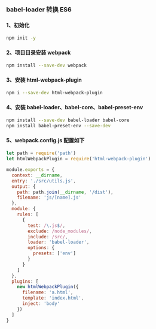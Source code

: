 ### babel-loader 转换 ES6

#### 1、初始化

```bash
npm init -y
```

#### 2、项目目录安装 webpack

```bash
npm install --save-dev webpack
```

#### 3、安装 html-webpack-plugin

```bash
npm i --save-dev html-webpack-plugin
```

#### 4、安装 babel-loader、babel-core、babel-preset-env

```bash
npm install --save-dev babel-loader babel-core
npm install babel-preset-env --save-dev
```

#### 5、webpack.config.js 配置如下

```js
let path = require('path')
let htmlWebpackPlugin = require('html-webpack-plugin')

module.exports = {
  context: __dirname,
  entry: './src/utils.js',
  output: {
    path: path.join(__dirname, '/dist'),
    filename: 'js/[name].js'
  },
  module: {
    rules: [
      {
        test: /\.js$/,
        exclude: /node_modules/,
        include: /src/,
        loader: 'babel-loader',
        options: {
          presets: ['env']
        }
      }
    ]
  },
  plugins: [
    new htmlWebpackPlugin({
      filename: 'a.html',
      template: 'index.html',
      inject: 'body'
    })
  ]
}
```
